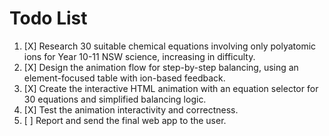 # Todo List

1. [X] Research 30 suitable chemical equations involving only polyatomic ions for Year 10-11 NSW science, increasing in difficulty.
2. [X] Design the animation flow for step-by-step balancing, using an element-focused table with ion-based feedback.
3. [X] Create the interactive HTML animation with an equation selector for 30 equations and simplified balancing logic.
4. [X] Test the animation interactivity and correctness.
5. [ ] Report and send the final web app to the user.